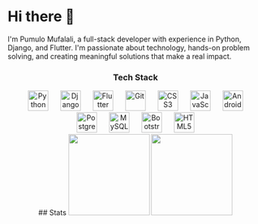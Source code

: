 # Hi there 👋

I'm Pumulo Mufalali, a full-stack developer with experience in Python, Django, and Flutter. I'm passionate about technology, hands-on problem solving, and creating meaningful solutions that make a real impact.

<div align="center">
  <h3>Tech Stack</h3>
  <img src="https://cdn.jsdelivr.net/gh/devicons/devicon/icons/python/python-original.svg" alt="Python" width="40" height="40" style="margin: 0 10px;" />
  <img src="https://cdn.jsdelivr.net/gh/devicons/devicon/icons/django/django-plain.svg" alt="Django" width="40" height="40" style="margin: 0 10px;" />
  <img src="https://cdn.jsdelivr.net/gh/devicons/devicon/icons/flutter/flutter-original.svg" alt="Flutter" width="40" height="40" style="margin: 0 10px;" />
  <img src="https://cdn.jsdelivr.net/gh/devicons/devicon/icons/git/git-original.svg" alt="Git" width="40" height="40" style="margin: 0 10px;" />
  <img src="https://cdn.jsdelivr.net/gh/devicons/devicon/icons/css3/css3-original.svg" alt="CSS3" width="40" height="40" style="margin: 0 10px;" />
  <img src="https://cdn.jsdelivr.net/gh/devicons/devicon/icons/javascript/javascript-original.svg" alt="JavaScript" width="40" height="40" style="margin: 0 10px;" />
  <img src="https://cdn.jsdelivr.net/gh/devicons/devicon/icons/android/android-original.svg" alt="Android" width="40" height="40" style="margin: 0 10px;" />
  <img src="https://cdn.jsdelivr.net/gh/devicons/devicon/icons/postgresql/postgresql-original.svg" alt="PostgreSQL" width="40" height="40" style="margin: 0 10px;" />
  <img src="https://cdn.jsdelivr.net/gh/devicons/devicon/icons/mysql/mysql-original.svg" alt="MySQL" width="40" height="40" style="margin: 0 10px;" />
  <img src="https://cdn.jsdelivr.net/gh/devicons/devicon/icons/bootstrap/bootstrap-original.svg" alt="Bootstrap" width="40" height="40" style="margin: 0 10px;" />
  <img src="https://cdn.jsdelivr.net/gh/devicons/devicon/icons/html5/html5-original.svg" alt="HTML5" width="40" height="40" style="margin: 0 10px;" />
</div>

<div align="center">
  ## Stats
  <img src="https://github-readme-stats.vercel.app/api/top-langs/?username=pumulo-mufalali&layout=compact&theme=radical" height="160" />
  <img src="https://github-readme-stats.vercel.app/api?username=pumulo-mufalali&show_icons=true&theme=radical" height="160" />
</div>

